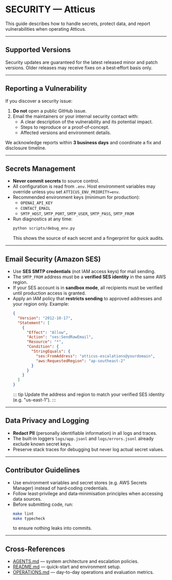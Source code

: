 # SECURITY — Atticus

This guide describes how to handle secrets, protect data, and report vulnerabilities when operating Atticus.

---

## Supported Versions

Security updates are guaranteed for the latest released minor and patch versions.
Older releases may receive fixes on a best‑effort basis only.

---

## Reporting a Vulnerability

If you discover a security issue:

1. **Do not** open a public GitHub issue.
2. Email the maintainers or your internal security contact with:
   - A clear description of the vulnerability and its potential impact.
   - Steps to reproduce or a proof‑of‑concept.
   - Affected versions and environment details.

We acknowledge reports within **3 business days** and coordinate a fix and disclosure timeline.

---

## Secrets Management

- **Never commit secrets** to source control.
- All configuration is read from `.env`. Host environment variables may override unless you set `ATTICUS_ENV_PRIORITY=env`.
- Recommended environment keys (minimum for production):
  - `OPENAI_API_KEY`
  - `CONTACT_EMAIL`
  - `SMTP_HOST`, `SMTP_PORT`, `SMTP_USER`, `SMTP_PASS`, `SMTP_FROM`
- Run diagnostics at any time:
  ```bash
  python scripts/debug_env.py
  ```
  This shows the source of each secret and a fingerprint for quick audits.

---

## Email Security (Amazon SES)

- Use **SES SMTP credentials** (not IAM access keys) for mail sending.
- The `SMTP_FROM` address must be a **verified SES identity** in the same AWS region.
- If your SES account is in **sandbox mode**, all recipients must be verified until production access is granted.
- Apply an IAM policy that **restricts sending** to approved addresses and your region only. Example:
  ```json
  {
    "Version": "2012-10-17",
    "Statement": [
      {
        "Effect": "Allow",
        "Action": "ses:SendRawEmail",
        "Resource": "*",
        "Condition": {
          "StringEquals": {
            "ses:FromAddress": "atticus-escalations@yourdomain",
            "aws:RequestedRegion": "ap-southeast-2"
          }
        }
      }
    ]
  }
  ```
  ::: tip
  Update the address and region to match your verified SES identity (e.g. "us-east-1").
  :::

---

## Data Privacy and Logging

- **Redact PII** (personally identifiable information) in all logs and traces.
- The built‑in loggers `logs/app.jsonl` and `logs/errors.jsonl` already exclude known secret keys.
- Preserve stack traces for debugging but never log actual secret values.

---

## Contributor Guidelines

- Use environment variables and secret stores (e.g. AWS Secrets Manager) instead of hard‑coding credentials.
- Follow least‑privilege and data‑minimisation principles when accessing data sources.
- Before submitting code, run:
  ```bash
  make lint
  make typecheck
  ```
  to ensure nothing leaks into commits.

---

## Cross-References

- [AGENTS.md](AGENTS.md) — system architecture and escalation policies.
- [README.md](README.md) — quick-start and environment setup.
- [OPERATIONS.md](OPERATIONS.md) — day-to-day operations and evaluation metrics.
